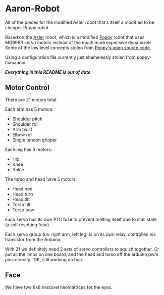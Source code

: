 # Aaron-Robot
All of the pieces for the modified Aster robot that's itself a modified to be cheaper Poppy robot.

Based on the [Aster](https://www.thingiverse.com/thing:3992150) robot, which is a modified [Poppy](https://www.thingiverse.com/thing:2280067) robot that uses MG996R servo motors instead of the much more expensive dynamixels. Some of the low level concepts stolen from [Poppy's open source code](https://github.com/poppy-project).

Using a configuration file currently just shamelessly stolen from poppy-humanoid.

***Everything in this README is out of date***

## Motor Control
There are 21 motors total.

Each arm has 5 motors:
 - Shoulder pitch
 - Shoulder roll
 - Arm twist
 - Elbow roll
 - Single tendon gripper

Each leg has 3 motors:
 - Hip
 - Knee
 - Ankle

The torso and head have 5 motors:
 - Head nod
 - Head turn
 - Head tilt
 - Torso tilt
 - Torso bow

Each servo has its own PTC fuse to prevent melting itself due to stall state (a self resetting fuse)

Each servo group (i.e. right arm, left leg) is on its own relay, controlled via transistor from the Arduino.

With 21 we definitely need 2 sets of servo controllers to squish together. Or put all the limbs on one board, and the head and torso off the arduino pwm pins directly. IDK, still working on that.

## Face
We have two 8x8 neopixel neomatrices for the eyes.


